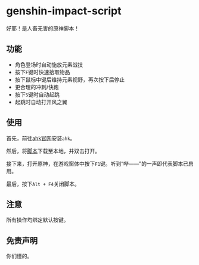 # genshin-impact-script

好耶！是人畜无害的原神脚本！

## 功能

- 角色登场时自动施放元素战技
- 按下`F`键时快速拾取物品
- 按下鼠标中键后维持元素视野，再次按下后停止
- 更合理的冲刺/快跑
- 按下`S`键时自动起跳
- 起跳时自动打开风之翼

## 使用

首先，前往[ahk官网](https://www.autohotkey.com/)安装`ahk`。

然后，将[脚本](./source/index.ahk)下载至本地，并双击打开。

接下来，打开原神，在游戏窗体中按下`F1`键。听到“哔——”的一声即代表脚本已启用。

最后，按下`Alt + F4`关闭脚本。

## 注意

所有操作均绑定默认按键。

## 免责声明

你们懂的。